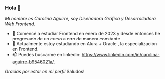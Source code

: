 ### Hola 👋
*Mi nombre es Carolina Aguirre, soy Diseñadora Gráfica y Desarrolladora Web Frontend.*

- 🔭 Comencé a estudiar Frontend en enero de 2023 y desde entonces he progresado de un curso a otro de manera constante.
- 🌱 Actualmente estoy estudiando en Alura + Oracle , la especialización en Frontend.
- 📫 Puedes buscarme en linkedin: https://www.linkedin.com/in/carolina-aguirre-b9546021a/.

*Gracias por estar en mi perfil*
Saludos! 
